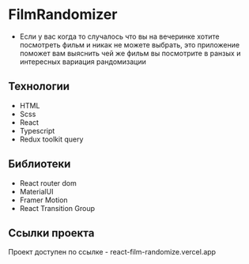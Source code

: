 # FilmRandomizer

* Если у вас когда то случалось что вы на вечеринке хотите посмотреть фильм и никак не можете выбрать, это приложение поможет вам выяснить чей же фильм вы посмотрите в ранзых и интересных вариация рандомизации

## Технологии
* HTML <br>
* Scss <br>
* React <br>
* Typescript <br>
* Redux toolkit query <br>

## Библиотеки
* React router dom <br>
* MaterialUI <br>
* Framer Motion <br>
* React Transition Group

## Ссылки проекта
Проект доступен по ссылке - react-film-randomize.vercel.app
